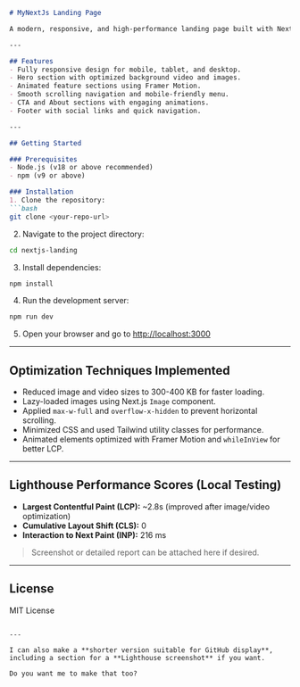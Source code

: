 ````markdown
# MyNextJs Landing Page

A modern, responsive, and high-performance landing page built with Next.js and Tailwind CSS.

---

## Features
- Fully responsive design for mobile, tablet, and desktop.
- Hero section with optimized background video and images.
- Animated feature sections using Framer Motion.
- Smooth scrolling navigation and mobile-friendly menu.
- CTA and About sections with engaging animations.
- Footer with social links and quick navigation.

---

## Getting Started

### Prerequisites
- Node.js (v18 or above recommended)
- npm (v9 or above)

### Installation
1. Clone the repository:
```bash
git clone <your-repo-url>
````

2. Navigate to the project directory:

```bash
cd nextjs-landing
```

3. Install dependencies:

```bash
npm install
```

4. Run the development server:

```bash
npm run dev
```

5. Open your browser and go to [http://localhost:3000](http://localhost:3000)

---

## Optimization Techniques Implemented

* Reduced image and video sizes to 300-400 KB for faster loading.
* Lazy-loaded images using Next.js `Image` component.
* Applied `max-w-full` and `overflow-x-hidden` to prevent horizontal scrolling.
* Minimized CSS and used Tailwind utility classes for performance.
* Animated elements optimized with Framer Motion and `whileInView` for better LCP.

---

## Lighthouse Performance Scores (Local Testing)

* **Largest Contentful Paint (LCP):** \~2.8s (improved after image/video optimization)
* **Cumulative Layout Shift (CLS):** 0
* **Interaction to Next Paint (INP):** 216 ms

> Screenshot or detailed report can be attached here if desired.

---

## License

MIT License

```

---

I can also make a **shorter version suitable for GitHub display**, including a section for a **Lighthouse screenshot** if you want.  

Do you want me to make that too?
```
